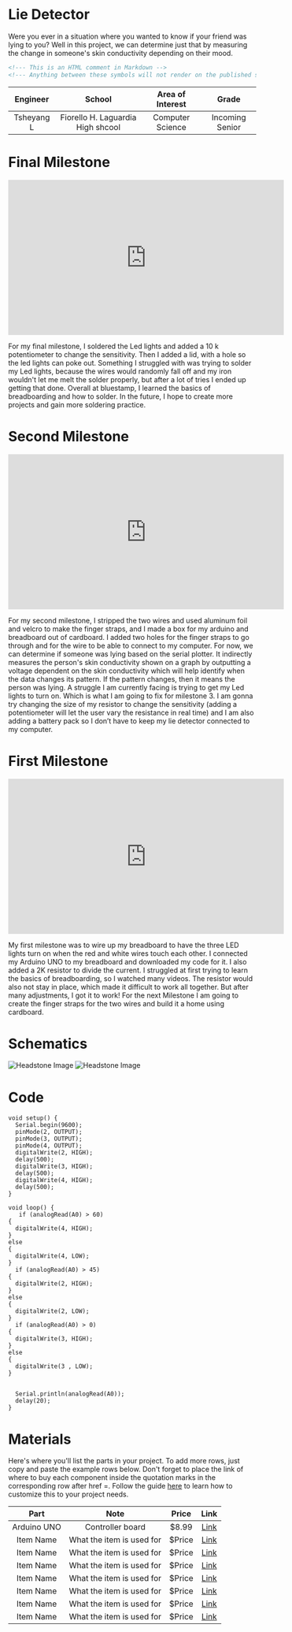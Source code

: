 # Lie Detector 
Were you ever in a situation where you wanted to know if your friend was lying to you? Well in this project, we can determine just that by measuring the change in someone's skin conductivity depending on their mood. 

```HTML 
<!--- This is an HTML comment in Markdown -->
<!--- Anything between these symbols will not render on the published site -->
```

| **Engineer** | **School** | **Area of Interest** | **Grade** |
|:--:|:--:|:--:|:--:|
| Tsheyang L | Fiorello H. Laguardia High shcool | Computer Science | Incoming Senior
  
# Final Milestone

<iframe width="560" height="315" src="https://www.youtube.com/embed/D9mpzIhttk4" title="YouTube video player" frameborder="0" allow="accelerometer; autoplay; clipboard-write; encrypted-media; gyroscope; picture-in-picture; web-share" allowfullscreen></iframe>

For my final milestone, I soldered the Led lights and added a 10 k potentiometer to change the sensitivity. Then I added a lid, with a hole so the led lights can poke out. Something I struggled with was trying to solder my Led lights, because the wires would randomly fall off and my iron wouldn't let me melt the solder properly, but after a lot of tries I ended up getting that done. Overall at bluestamp, I learned the basics of breadboarding and how to solder. In the future, I hope to create more projects and gain more soldering practice.


# Second Milestone

<iframe width="560" height="315" src="https://www.youtube.com/embed/PkrtjiQfmDU" title="YouTube video player" frameborder="0" allow="accelerometer; autoplay; clipboard-write; encrypted-media; gyroscope; picture-in-picture; web-share" allowfullscreen></iframe>

For my second milestone, I stripped the two wires and used aluminum foil and velcro to make the finger straps, and I made a box for my arduino and breadboard out of cardboard. I added two holes for the finger straps to go through and for the wire to be able to connect to my computer. For now, we can determine if someone was lying based on the serial plotter. It indirectly measures the person's skin conductivity shown on a graph by outputting a voltage dependent on the skin conductivity which will help identify when the data changes its pattern. If the pattern changes, then it means the person was lying. A struggle I am currently facing is trying to get my Led lights to turn on. Which is what I am going to fix for milestone 3. I am gonna try changing the size of my resistor to change the sensitivity (adding a potentiometer will let the user vary the resistance in real time) and I am also adding a battery pack so I don’t have to keep my lie detector connected to my computer. 


# First Milestone

<iframe width="560" height="315" src="https://www.youtube.com/embed/t69B1PQtK7U" title="YouTube video player" frameborder="0" allow="accelerometer; autoplay; clipboard-write; encrypted-media; gyroscope; picture-in-picture; web-share" allowfullscreen></iframe>

My first milestone was to wire up my breadboard to have the three LED lights turn on when the red and white wires touch each other. I connected my Arduino UNO to my breadboard and downloaded my code for it. I also added a 2K resistor to divide the current. I struggled at first trying to learn the basics of breadboarding, so I watched many videos. The resistor would also not stay in place, which made it difficult to work all together. But after many adjustments, I got it to work! For the next Milestone I am going to create the finger straps for the two wires and build it a home using cardboard.


# Schematics 
![Headstone Image](Screenshot-2023-07-26-at-10.26.47-AM.PNG)
![Headstone Image](IMG-9776.JPG)

# Code

```Arduino
void setup() {
  Serial.begin(9600);
  pinMode(2, OUTPUT);
  pinMode(3, OUTPUT);
  pinMode(4, OUTPUT);
  digitalWrite(2, HIGH);
  delay(500);
  digitalWrite(3, HIGH);
  delay(500);
  digitalWrite(4, HIGH);
  delay(500);
}

void loop() {
   if (analogRead(A0) > 60)
{
  digitalWrite(4, HIGH);
}
else
{
  digitalWrite(4, LOW);
}
  if (analogRead(A0) > 45)
{
  digitalWrite(2, HIGH);
}
else
{
  digitalWrite(2, LOW);
}
  if (analogRead(A0) > 0)
{
  digitalWrite(3, HIGH);
}
else
{
  digitalWrite(3 , LOW);
}

  
  Serial.println(analogRead(A0));
  delay(20);
}
```

# Materials
Here's where you'll list the parts in your project. To add more rows, just copy and paste the example rows below.
Don't forget to place the link of where to buy each component inside the quotation marks in the corresponding row after href =. Follow the guide [here]([url](https://www.markdownguide.org/extended-syntax/)) to learn how to customize this to your project needs. 

| **Part** | **Note** | **Price** | **Link** |
|:--:|:--:|:--:|:--:|
| Arduino UNO | Controller board  | $8.99 | <a href="https://www.amazon.com/Arduino-A000066-ARDUINO-UNO-R3/dp/B008GRTSV6/"> Link </a> |
| Item Name | What the item is used for | $Price | <a href="https://www.amazon.com/Arduino-A000066-ARDUINO-UNO-R3/dp/B008GRTSV6/"> Link </a> |
| Item Name | What the item is used for | $Price | <a href="https://www.amazon.com/Arduino-A000066-ARDUINO-UNO-R3/dp/B008GRTSV6/"> Link </a> |
| Item Name | What the item is used for | $Price | <a href="https://www.amazon.com/Arduino-A000066-ARDUINO-UNO-R3/dp/B008GRTSV6/"> Link </a> |
| Item Name | What the item is used for | $Price | <a href="https://www.amazon.com/Arduino-A000066-ARDUINO-UNO-R3/dp/B008GRTSV6/"> Link </a> |
| Item Name | What the item is used for | $Price | <a href="https://www.amazon.com/Arduino-A000066-ARDUINO-UNO-R3/dp/B008GRTSV6/"> Link </a> |
| Item Name | What the item is used for | $Price | <a href="https://www.amazon.com/Arduino-A000066-ARDUINO-UNO-R3/dp/B008GRTSV6/"> Link </a> |
| Item Name | What the item is used for | $Price | <a href="https://www.amazon.com/Arduino-A000066-ARDUINO-UNO-R3/dp/B008GRTSV6/"> Link </a> |
